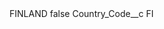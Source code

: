 <?xml version="1.0" encoding="UTF-8"?>
<CustomMetadata xmlns="http://soap.sforce.com/2006/04/metadata" xmlns:xsi="http://www.w3.org/2001/XMLSchema-instance" xmlns:xsd="http://www.w3.org/2001/XMLSchema">
    <label>FINLAND</label>
    <protected>false</protected>
    <values>
        <field>Country_Code__c</field>
        <value xsi:type="xsd:string">FI</value>
    </values>
</CustomMetadata>
